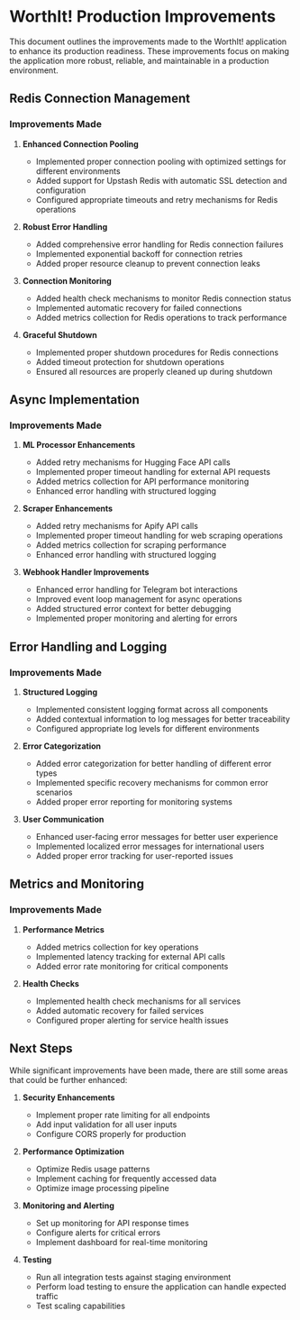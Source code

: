 # WorthIt! Production Improvements

This document outlines the improvements made to the WorthIt! application to enhance its production readiness. These improvements focus on making the application more robust, reliable, and maintainable in a production environment.

## Redis Connection Management

### Improvements Made

1. **Enhanced Connection Pooling**
   - Implemented proper connection pooling with optimized settings for different environments
   - Added support for Upstash Redis with automatic SSL detection and configuration
   - Configured appropriate timeouts and retry mechanisms for Redis operations

2. **Robust Error Handling**
   - Added comprehensive error handling for Redis connection failures
   - Implemented exponential backoff for connection retries
   - Added proper resource cleanup to prevent connection leaks

3. **Connection Monitoring**
   - Added health check mechanisms to monitor Redis connection status
   - Implemented automatic recovery for failed connections
   - Added metrics collection for Redis operations to track performance

4. **Graceful Shutdown**
   - Implemented proper shutdown procedures for Redis connections
   - Added timeout protection for shutdown operations
   - Ensured all resources are properly cleaned up during shutdown

## Async Implementation

### Improvements Made

1. **ML Processor Enhancements**
   - Added retry mechanisms for Hugging Face API calls
   - Implemented proper timeout handling for external API requests
   - Added metrics collection for API performance monitoring
   - Enhanced error handling with structured logging

2. **Scraper Enhancements**
   - Added retry mechanisms for Apify API calls
   - Implemented proper timeout handling for web scraping operations
   - Added metrics collection for scraping performance
   - Enhanced error handling with structured logging

3. **Webhook Handler Improvements**
   - Enhanced error handling for Telegram bot interactions
   - Improved event loop management for async operations
   - Added structured error context for better debugging
   - Implemented proper monitoring and alerting for errors

## Error Handling and Logging

### Improvements Made

1. **Structured Logging**
   - Implemented consistent logging format across all components
   - Added contextual information to log messages for better traceability
   - Configured appropriate log levels for different environments

2. **Error Categorization**
   - Added error categorization for better handling of different error types
   - Implemented specific recovery mechanisms for common error scenarios
   - Added proper error reporting for monitoring systems

3. **User Communication**
   - Enhanced user-facing error messages for better user experience
   - Implemented localized error messages for international users
   - Added proper error tracking for user-reported issues

## Metrics and Monitoring

### Improvements Made

1. **Performance Metrics**
   - Added metrics collection for key operations
   - Implemented latency tracking for external API calls
   - Added error rate monitoring for critical components

2. **Health Checks**
   - Implemented health check mechanisms for all services
   - Added automatic recovery for failed services
   - Configured proper alerting for service health issues

## Next Steps

While significant improvements have been made, there are still some areas that could be further enhanced:

1. **Security Enhancements**
   - Implement proper rate limiting for all endpoints
   - Add input validation for all user inputs
   - Configure CORS properly for production

2. **Performance Optimization**
   - Optimize Redis usage patterns
   - Implement caching for frequently accessed data
   - Optimize image processing pipeline

3. **Monitoring and Alerting**
   - Set up monitoring for API response times
   - Configure alerts for critical errors
   - Implement dashboard for real-time monitoring

4. **Testing**
   - Run all integration tests against staging environment
   - Perform load testing to ensure the application can handle expected traffic
   - Test scaling capabilities
